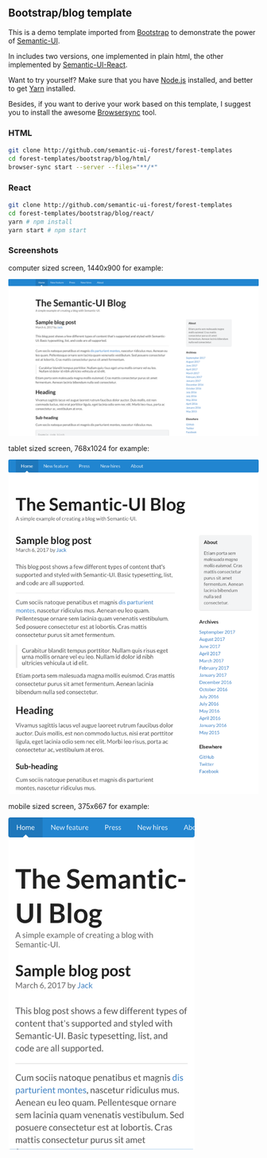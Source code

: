 ## Bootstrap/blog template

This is a demo template imported from
[Bootstrap](https://getbootstrap.com/docs/3.3/examples/blog/) to demonstrate
the power of [Semantic-UI](https://semantic-ui.com).

In includes two versions, one implemented in plain html, the other implemented
by [Semantic-UI-React](https://react.semantic-ui.com/).

Want to try yourself? Make sure that you have
[Node.js](https://nodejs.org/en/download/package-manager/) installed,
and better to get [Yarn](https://yarnpkg.com/) installed.

Besides, if you want to derive your work based on this template, I suggest you
to install the awesome [Browsersync](https://browsersync.io/) tool.

### HTML

```sh
git clone http://github.com/semantic-ui-forest/forest-templates
cd forest-templates/bootstrap/blog/html/
browser-sync start --server --files="**/*"
```

### React

```sh
git clone http://github.com/semantic-ui-forest/forest-templates
cd forest-templates/bootstrap/blog/react/
yarn # npm install
yarn start # npm start
```

### Screenshots

computer sized screen, 1440x900 for example:

<img src="./screenshots/blog-1440x900.png" width="1440">

tablet sized screen, 768x1024 for example:

<img src="./screenshots/blog-768x1024.png" width="768">

mobile sized screen, 375x667 for example:

<img src="./screenshots/blog-375x667.png" width="375">
